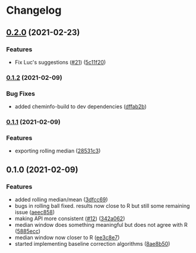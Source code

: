 # Changelog

## [0.2.0](https://www.github.com/cheminfo/baselines/compare/v0.1.2...v0.2.0) (2021-02-23)


### Features

* Fix Luc's suggestions ([#21](https://www.github.com/cheminfo/baselines/issues/21)) ([5c11f20](https://www.github.com/cheminfo/baselines/commit/5c11f201a7ce1122baf48f52179e40efea99a641))

### [0.1.2](https://www.github.com/cheminfo/baselines/compare/v0.1.1...v0.1.2) (2021-02-09)


### Bug Fixes

* added cheminfo-build to dev dependencies ([dffab2b](https://www.github.com/cheminfo/baselines/commit/dffab2b2daeb48d6a5fd5c40f34f0c886e38cad5))

### [0.1.1](https://www.github.com/cheminfo/baselines/compare/v0.1.0...v0.1.1) (2021-02-09)


### Features

* exporting rolling median ([28531c3](https://www.github.com/cheminfo/baselines/commit/28531c31d7c34fdcd0e417d68e67d6e8a2ce0db0))

## 0.1.0 (2021-02-09)


### Features

* added rolling median/mean ([3dfcc69](https://www.github.com/cheminfo/baselines/commit/3dfcc69c0bce4f13ec877ba47c4e8fe8c1e85fb1))
* bugs in rolling ball fixed. results now close to R but still some remaining issue ([aeec858](https://www.github.com/cheminfo/baselines/commit/aeec858dcc7a1c9a0e9ecdbf19fca0c24317d2b5))
* making API more consistent ([#12](https://www.github.com/cheminfo/baselines/issues/12)) ([342a062](https://www.github.com/cheminfo/baselines/commit/342a0623aec0f19fa5184aa1bc32182434d2772b))
* median window does something meaningful but does not agree with R ([5885ecc](https://www.github.com/cheminfo/baselines/commit/5885ecc97931feeb9978683bb47bae9b529ac5ee))
* median window now closer to R ([ee3c8e7](https://www.github.com/cheminfo/baselines/commit/ee3c8e72c071abe9bc4b6ecec82b219eac69d99a))
* started implementing baseline correction algorithms ([8ae8b50](https://www.github.com/cheminfo/baselines/commit/8ae8b50d2a534f3e7b2fd62b0dd431332cd883ee))
